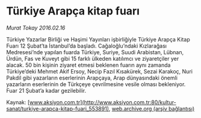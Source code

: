 # Türkiye Arapça kitap fuarı

*Murat Tokay 2016.02.16*

<div class="pNewsDetailMainContent ctx_content" itemprop="articleBody">
 <p>
  Türkiye Yazarlar Birliği ve Haşimi Yayınları işbirliğiyle Türkiye Arapça Kitap Fuarı 12 Şubat’ta İstanbul’da başladı. Cağaloğlu’ndaki Kızlarağası Medresesi’nde yapılan fuarda Türkiye, Suriye, Suudi Arabistan, Lübnan, Ürdün, Fas ve Kuveyt gibi 15 farklı ülkeden katılımcı ve ziyaretçiler yer alacak. 50 bin kişinin ziyaret etmesi beklenen fuarın aynı zamanda Türkiye’deki Mehmet Akif Ersoy, Necip Fazıl Kısakürek, Sezai Karakoç, Nuri Pakdil gibi yazarların eserlerinin Arapçaya, Arap dünyasındaki önemli yazarların eserlerinin de Türkçeye çevrilmesine vesile olması bekleniyor. Fuar 21 Şubat’a kadar gezilebilir.
 </p>
</div>


Kaynak: [www.aksiyon.com.tr](http://www.aksiyon.com.tr:80/kultur-sanat/turkiye-arapca-kitap-fuari_553891), [web.archive.org (arşiv bağlantısı)](http://web.archive.org/web/20160225170813/http://www.aksiyon.com.tr:80/kultur-sanat/turkiye-arapca-kitap-fuari_553891)
